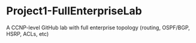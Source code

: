 # Project1-FullEnterpriseLab
A CCNP-level GitHub lab with full enterprise topology (routing, OSPF/BGP, HSRP, ACLs, etc)
